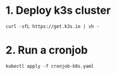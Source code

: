 # 1. Deploy k3s cluster

```
curl -sfL https://get.k3s.io | sh -
```

# 2. Run a cronjob

```
kubectl apply -f cronjob-k8s.yaml
```
